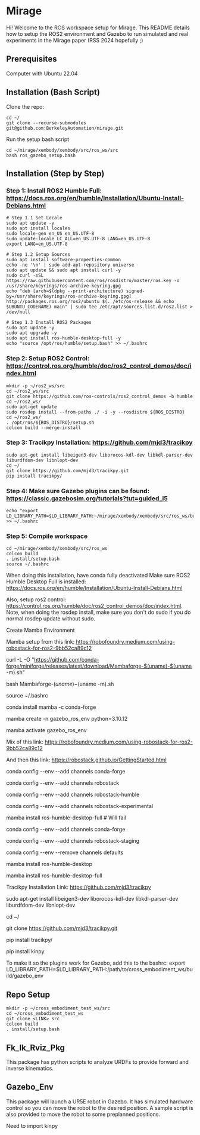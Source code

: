 # Mirage

Hi! Welcome to the ROS workspace setup for Mirage. This README details how to setup the ROS2 environment and Gazebo to run simulated and real experiments in the Mirage paper (RSS 2024 hopefully ;)

## Prerequisites
Computer with Ubuntu 22.04

## Installation (Bash Script)
Clone the repo: 
```
cd ~/
git clone --recurse-submodules git@github.com:BerkeleyAutomation/mirage.git
```

Run the setup bash script
```
cd ~/mirage/xembody/xembody/src/ros_ws/src
bash ros_gazebo_setup.bash
```

## Installation (Step by Step)

### Step 1: Install ROS2 Humble Full: https://docs.ros.org/en/humble/Installation/Ubuntu-Install-Debians.html
```
# Step 1.1 Set Locale
sudo apt update -y
sudo apt install locales
sudo locale-gen en_US en_US.UTF-8
sudo update-locale LC_ALL=en_US.UTF-8 LANG=en_US.UTF-8
export LANG=en_US.UTF-8

# Step 1.2 Setup Sources
sudo apt install software-properties-common
echo -ne '\n' | sudo add-apt-repository universe
sudo apt update && sudo apt install curl -y
sudo curl -sSL https://raw.githubusercontent.com/ros/rosdistro/master/ros.key -o /usr/share/keyrings/ros-archive-keyring.gpg
echo "deb [arch=$(dpkg --print-architecture) signed-by=/usr/share/keyrings/ros-archive-keyring.gpg] http://packages.ros.org/ros2/ubuntu $(. /etc/os-release && echo $UBUNTU_CODENAME) main" | sudo tee /etc/apt/sources.list.d/ros2.list > /dev/null

# Step 1.3 Install ROS2 Packages
sudo apt update -y
sudo apt upgrade -y
sudo apt install ros-humble-desktop-full -y
echo "source /opt/ros/humble/setup.bash" >> ~/.bashrc
```

### Step 2: Setup ROS2 Control: https://control.ros.org/humble/doc/ros2_control_demos/doc/index.html
```
mkdir -p ~/ros2_ws/src
cd ~/ros2_ws/src
git clone https://github.com/ros-controls/ros2_control_demos -b humble
cd ~/ros2_ws/
sudo apt-get update
sudo rosdep install --from-paths ./ -i -y --rosdistro ${ROS_DISTRO}
cd ~/ros2_ws/
. /opt/ros/${ROS_DISTRO}/setup.sh
colcon build --merge-install
```

### Step 3: Tracikpy Installation: https://github.com/mjd3/tracikpy
```
sudo apt-get install libeigen3-dev liborocos-kdl-dev libkdl-parser-dev liburdfdom-dev libnlopt-dev
cd ~/
git clone https://github.com/mjd3/tracikpy.git
pip install tracikpy/
```

### Step 4: Make sure Gazebo plugins can be found: https://classic.gazebosim.org/tutorials?tut=guided_i5
```
echo "export LD_LIBRARY_PATH=$LD_LIBRARY_PATH:~/mirage/xembody/xembody/src/ros_ws/build/gazebo_env" >> ~/.bashrc
```

### Step 5: Compile workspace
```
cd ~/mirage/xembody/xembody/src/ros_ws
colcon build
. install/setup.bash
source ~/.bashrc
```
When doing this installation, have conda fully deactivated
Make sure ROS2 Humble Desktop Full is installed: https://docs.ros.org/en/humble/Installation/Ubuntu-Install-Debians.html

Also, setup ros2 control: https://control.ros.org/humble/doc/ros2_control_demos/doc/index.html.
Note, when doing the rosdep install, make sure you don't do sudo if you do normal rosdep update without sudo.

Create Mamba Environment

Mamba setup from this link: https://robofoundry.medium.com/using-robostack-for-ros2-9bb52ca89c12

curl -L -O "https://github.com/conda-forge/miniforge/releases/latest/download/Mambaforge-$(uname)-$(uname -m).sh"

bash Mambaforge-$(uname)-$(uname -m).sh

source ~/.bashrc

conda install mamba -c conda-forge

mamba create -n gazebo_ros_env python=3.10.12

mamba activate gazebo_ros_env

Mix of this link: https://robofoundry.medium.com/using-robostack-for-ros2-9bb52ca89c12

And then this link: https://robostack.github.io/GettingStarted.html

conda config --env --add channels conda-forge

conda config --env --add channels robostack

conda config --env --add channels robostack-humble

conda config --env --add channels robostack-experimental

mamba install ros-humble-desktop-full # Will fail

conda config --env --add channels conda-forge

conda config --env --add channels robostack-staging

conda config --env --remove channels defaults

mamba install ros-humble-desktop

mamba install ros-humble-desktop-full

Tracikpy Installation Link: https://github.com/mjd3/tracikpy

sudo apt-get install libeigen3-dev liborocos-kdl-dev libkdl-parser-dev liburdfdom-dev libnlopt-dev

cd ~/

git clone https://github.com/mjd3/tracikpy.git

pip install tracikpy/

pip install kinpy

To make it so the plugins work for Gazebo, add this to the bashrc:
export LD_LIBRARY_PATH=$LD_LIBRARY_PATH:/path/to/cross_embodiment_ws/build/gazebo_env
## Repo Setup
```
mkdir -p ~/cross_embodiment_test_ws/src
cd ~/cross_embodiment_test_ws
git clone <LINK> src
colcon build
. install/setup.bash
```

## Fk_Ik_Rviz_Pkg
This package has python scripts to analyze URDFs to provide forward and inverse kinematics.

## Gazebo_Env
This package will launch a UR5E robot in Gazebo. It has simulated hardware control so you can move the robot to the desired position. A sample script is also provided to move the robot to some preplanned positions.

Need to import kinpy
